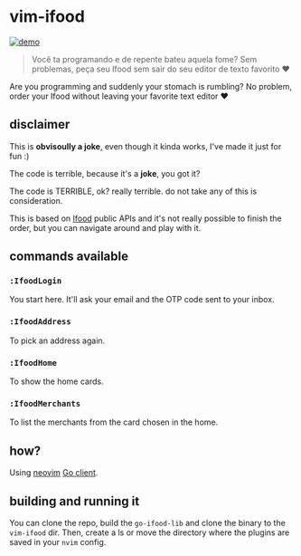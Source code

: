 # vim-ifood

[![demo](https://asciinema.org/a/439401.svg)](https://asciinema.org/a/439401?autoplay=1)

> Você ta programando e de repente bateu aquela fome? Sem problemas, peça seu Ifood sem sair do seu editor de texto favorito ❤️

Are you programming and suddenly your stomach is rumbling? No problem, order your Ifood without leaving your favorite text editor ❤️

## disclaimer

This is **obvisoully a joke**, even though it kinda works, I've made it just for fun :)

The code is terrible, because it's a **joke**, you got it?

The code is TERRIBLE, ok? really terrible. do not take any of this is consideration.

This is based on [Ifood](www.ifood.com.br) public APIs and it's not really possible to finish the order, but you can navigate around
and play with it.

## commands available

### `:IfoodLogin`
You start here. It'll ask your email and the OTP code sent to your inbox.

### `:IfoodAddress`
To pick an address again.

### `:IfoodHome`
To show the home cards.

### `:IfoodMerchants`
To list the merchants from the card chosen in the home.

## how?

Using [neovim](https://neovim.io) [Go client](https://github.com/neovim/go-client).

## building and running it
You can clone the repo, build the `go-ifood-lib` and clone the binary to the `vim-ifood` dir.
Then, create a ls or move the directory where the plugins are saved in your `nvim` config.

